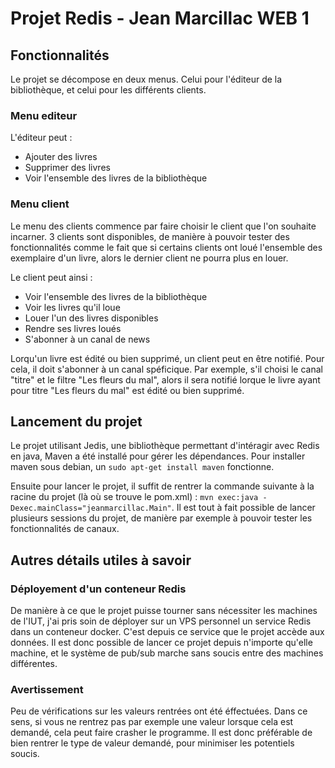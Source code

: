 # Projet Redis - Jean Marcillac WEB 1 

## Fonctionnalités

Le projet se décompose en deux menus. Celui pour l'éditeur de la bibliothèque, et celui pour les différents clients.

### Menu editeur

L'éditeur peut : 

* Ajouter des livres
* Supprimer des livres
* Voir l'ensemble des livres de la bibliothèque
  
### Menu client

Le menu des clients commence par faire choisir le client que l'on souhaite incarner. 3 clients sont disponibles, de manière à pouvoir tester des fonctionnalités comme le fait que si certains clients ont loué l'ensemble des exemplaire d'un livre, alors le dernier client ne pourra plus en louer. 

Le client peut ainsi :

- Voir l'ensemble des livres de la bibliothèque
- Voir les livres qu'il loue 
- Louer l'un des livres disponibles
- Rendre ses livres loués
- S'abonner à un canal de news 

Lorqu'un livre est édité ou bien supprimé, un client peut en être notifié. Pour cela, il doit s'abonner à un canal spéficique. Par exemple, s'il choisi le canal "titre" et le filtre "Les fleurs du mal", alors il sera notifié lorque le livre ayant pour titre "Les fleurs du mal" est édité ou bien supprimé. 

## Lancement du projet

Le projet utilisant Jedis, une bibliothèque permettant d'intéragir avec Redis en java, Maven a été installé pour gérer les dépendances. Pour installer maven sous debian, un `sudo apt-get install maven` fonctionne. 

Ensuite pour lancer le projet, il suffit de rentrer la commande suivante à la racine du projet (là où se trouve le pom.xml) : `mvn exec:java -Dexec.mainClass="jeanmarcillac.Main"`. 
Il est tout à fait possible de lancer plusieurs sessions du projet, de manière par exemple à pouvoir tester les fonctionnalités de canaux.

## Autres détails utiles à savoir

### Déployement d'un conteneur Redis

De manière à ce que le projet puisse tourner sans nécessiter les machines de l'IUT, j'ai pris soin de déployer sur un VPS personnel un service Redis dans un conteneur docker. C'est depuis ce service que le projet accède aux données. Il est donc possible de lancer ce projet depuis n'importe qu'elle machine, et le système de pub/sub marche sans soucis entre des machines différentes.

### Avertissement

Peu de vérifications sur les valeurs rentrées ont été éffectuées. Dans ce sens, si vous ne rentrez pas par exemple une valeur lorsque cela est demandé, cela peut faire crasher le programme. Il est donc préférable de bien rentrer le type de valeur demandé, pour minimiser les potentiels soucis.

